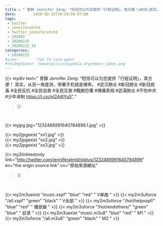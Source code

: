 ```yaml
---
title : " 曾錚 Jennifer Zeng: “短信可以为您提供「行程证明」，真方便！&#10;其实，从另一角度讲，带著手机就是裸奔。&#10; #武汉肺炎 #新冠肺炎 #新冠病毒  #全民反抗 #全民自救 #全民互救 #戰勝恐懼 #傳播真相 #武漢肺炎 #不怕中共 #少年译制 https://t.co/inl2Ai8Yu5”  "
date:        2020-02-25T19:29:50-07:00
tags:
 - twitter
 - jenniferatntd
 - twitter_jenniferatntd
 - 202002
 - 20200225
 - 20200225_19
categories:
 - 20200225
#icon:        "fas fa-lock-open"
#resImgTeaser: teaserpics/wikipedia.org/emacs-jokes.png
---
```


{{< mydiv text=" 曾錚 Jennifer Zeng: “短信可以为您提供「行程证明」，真方便！&#10;其实，从另一角度讲，带著手机就是裸奔。&#10; #武汉肺炎 #新冠肺炎 #新冠病毒  #全民反抗 #全民自救 #全民互救 #戰勝恐懼 #傳播真相 #武漢肺炎 #不怕中共 #少年译制 https://t.co/inl2Ai8Yu5”  "
>}}
<br>


 {{< myjpg jpg="1232488991640784899.1.jpg" >}}<br> 

{{< my2jpgexist "xx1.jpg" >}}<br>
{{< my2jpgexist "xx2.jpg" >}}<br>
{{< my2jpgexist "xx3.jpg" >}}<br>


{{< my2linktextonly link="http://twitter.com/jenniferatntd/status/1232488991640784899"
en="the origin source link" cn="原始來源網址"
>}}


<br>

{{< my2m3uexist "music.xspf"        "blue"   "red"    " V单曲 " >}} {{< my2m3uforce "/all.xspf"         "green"  "black"  " V全部 " >}} {{< my2m3uforce "/hot/helpxspf/"    "blue"   "red"    " 播放器 " >}} {{< my2m3uforce "/hot/endothers/"   "green"  "blue"   " 目录 " >}} {{< my2m3uexist "music.m3u8"        "blue"   "red"    " M1 " >}} {{< my2m3uforce "/all.m3u8"         "green"  "black"  " M2 " >}} 
